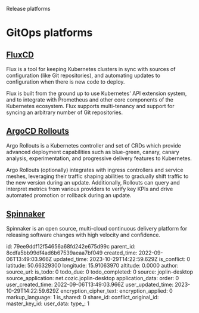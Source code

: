 Release platforms

# GitOps platforms

## [**FluxCD**](https://fluxcd.io/)
Flux is a tool for keeping Kubernetes clusters in sync with sources of configuration (like Git repositories), and automating updates to configuration when there is new code to deploy.

Flux is built from the ground up to use Kubernetes' API extension system, and to integrate with Prometheus and other core components of the Kubernetes ecosystem. Flux supports multi-tenancy and support for syncing an arbitrary number of Git repositories.

## [**ArgoCD Rollouts**](https://argoproj.github.io/argo-rollouts/)
Argo Rollouts is a Kubernetes controller and set of CRDs which provide advanced deployment capabilities such as blue-green, canary, canary analysis, experimentation, and progressive delivery features to Kubernetes.

Argo Rollouts (optionally) integrates with ingress controllers and service meshes, leveraging their traffic shaping abilities to gradually shift traffic to the new version during an update. Additionally, Rollouts can query and interpret metrics from various providers to verify key KPIs and drive automated promotion or rollback during an update.

## [**Spinnaker**](https://spinnaker.io/)
Spinnaker is an open source, multi-cloud continuous delivery platform for releasing software changes with high velocity and confidence.


id: 79ee9ddf12f54656a68fd242e675d99c
parent_id: 8cdfa5bb99df4ad6b67539aeaa7bf049
created_time: 2022-09-06T13:49:03.966Z
updated_time: 2023-10-29T14:22:59.629Z
is_conflict: 0
latitude: 50.66329300
longitude: 15.91063970
altitude: 0.0000
author: 
source_url: 
is_todo: 0
todo_due: 0
todo_completed: 0
source: joplin-desktop
source_application: net.cozic.joplin-desktop
application_data: 
order: 0
user_created_time: 2022-09-06T13:49:03.966Z
user_updated_time: 2023-10-29T14:22:59.629Z
encryption_cipher_text: 
encryption_applied: 0
markup_language: 1
is_shared: 0
share_id: 
conflict_original_id: 
master_key_id: 
user_data: 
type_: 1